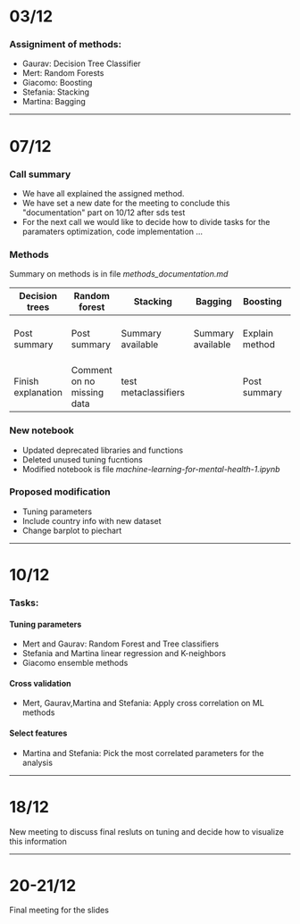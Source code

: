 # 03/12 
### Assigniment of methods:
- Gaurav: Decision Tree Classifier
- Mert: Random Forests
- Giacomo: Boosting
- Stefania: Stacking
- Martina: Bagging
---------------------------
# 07/12

### Call summary
- We have all explained the assigned method.
- We have set a new date for the meeting to conclude this "documentation" part on 10/12 after sds test 
- For the next call we would like to decide how to divide tasks for the paramaters optimization, code implementation ...

### Methods 
Summary on methods is in file *methods_documentation.md*

|Decision trees|Random forest|Stacking |Bagging |Boosting |K-classifier |Neural network|
|--------------|-------------|----------|-----------|----------|---------|------------|
|Post summary|Post summary|Summary available|Summary available|Explain method|Number of clusters in knn|Ignore it|
|Finish explanation|Comment on no missing data|test metaclassifiers||Post summary| | |

### New notebook
- Updated deprecated libraries and functions
- Deleted unused tuning fucntions 
- Modified notebook is file *machine-learning-for-mental-health-1.ipynb*


### Proposed modification
- Tuning parameters
- Include country info with new dataset
- Change barplot to piechart

---------------------------
# 10/12

### Tasks:

#### Tuning parameters
- Mert and Gaurav: Random Forest and Tree classifiers
- Stefania and Martina linear regression and K-neighbors
- Giacomo ensemble methods 

#### Cross validation
- Mert, Gaurav,Martina and Stefania: Apply cross correlation on ML methods 

#### Select features
- Martina and Stefania: Pick the most correlated parameters for the analysis

---------------

# 18/12
New meeting to discuss final resluts on tuning and decide how to visualize this information

-------------------

# 20-21/12
Final meeting for the slides
